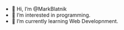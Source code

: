 - 👋 Hi, I’m @MarkBlatnik
- 👀 I’m interested in programming.
- 🌱 I’m currently learning Web Developnment.

<!---
MarkBlatnik/MarkBlatnik is a ✨ special ✨ repository because its `README.md` (this file) appears on your GitHub profile.
You can click the Preview link to take a look at your changes.
--->
